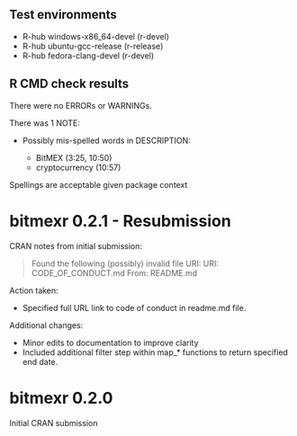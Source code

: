 ## Test environments
- R-hub windows-x86_64-devel (r-devel)
- R-hub ubuntu-gcc-release (r-release)
- R-hub fedora-clang-devel (r-devel)

## R CMD check results

There were no ERRORs or WARNINGs. 
  
There was 1 NOTE: 
  
- Possibly mis-spelled words in DESCRIPTION:
   
    - BitMEX (3:25, 10:50)
    - cryptocurrency (10:57)


Spellings are acceptable given package context

# bitmexr 0.2.1 - Resubmission

CRAN notes from initial submission:

>    Found the following (possibly) invalid file URI:
     URI: CODE_OF_CONDUCT.md
       From: README.md

Action taken:

- Specified full URL link to code of conduct in readme.md file.

Additional changes:

- Minor edits to documentation to improve clarity
- Included additional filter step within map_* functions to return specified end date.

# bitmexr 0.2.0

Initial CRAN submission
